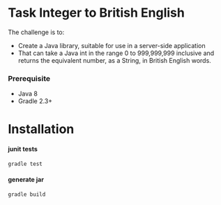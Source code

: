 # Task Integer to British English

The challenge is to:

  - Create a Java library, suitable for use in a server-side application
  - That can take a Java int in the range 0 to 999,999,999 inclusive and returns the  equivalent number, as a String, in British English words.


### Prerequisite
- Java 8
- Gradle 2.3+

# Installation
#### junit tests

```sh
gradle test
```
#### generate jar

```sh
gradle build
```